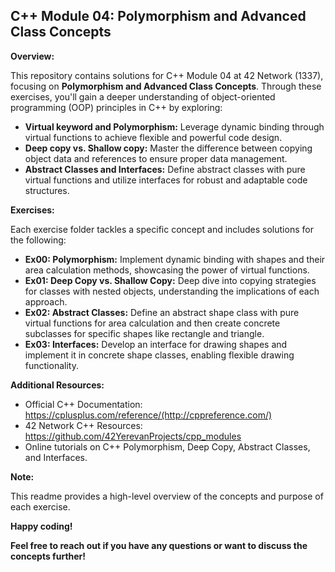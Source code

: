 ## C++ Module 04: Polymorphism and Advanced Class Concepts

**Overview:**

This repository contains solutions for C++ Module 04 at 42 Network (1337), focusing on **Polymorphism and Advanced Class Concepts**. Through these exercises, you'll gain a deeper understanding of object-oriented programming (OOP) principles in C++ by exploring:

* **Virtual keyword and Polymorphism:** Leverage dynamic binding through virtual functions to achieve flexible and powerful code design.
* **Deep copy vs. Shallow copy:** Master the difference between copying object data and references to ensure proper data management.
* **Abstract Classes and Interfaces:** Define abstract classes with pure virtual functions and utilize interfaces for robust and adaptable code structures.

**Exercises:**

Each exercise folder tackles a specific concept and includes solutions for the following:

* **Ex00: Polymorphism:** Implement dynamic binding with shapes and their area calculation methods, showcasing the power of virtual functions.
* **Ex01: Deep Copy vs. Shallow Copy:** Deep dive into copying strategies for classes with nested objects, understanding the implications of each approach.
* **Ex02: Abstract Classes:** Define an abstract shape class with pure virtual functions for area calculation and then create concrete subclasses for specific shapes like rectangle and triangle.
* **Ex03: Interfaces:** Develop an interface for drawing shapes and implement it in concrete shape classes, enabling flexible drawing functionality.

**Additional Resources:**

* Official C++ Documentation: https://cplusplus.com/reference/(http://cppreference.com/)
* 42 Network C++ Resources: https://github.com/42YerevanProjects/cpp_modules
* Online tutorials on C++ Polymorphism, Deep Copy, Abstract Classes, and Interfaces.

**Note:**

This readme provides a high-level overview of the concepts and purpose of each exercise.

**Happy coding!**

**Feel free to reach out if you have any questions or want to discuss the concepts further!**

